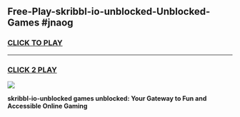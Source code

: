 
## Free-Play-skribbl-io-unblocked-Unblocked-Games #jnaog
<h3>
<a href="https://news.freeplayer.one?title=skribbl-io-unblocked&ref=8M">CLICK TO PLAY</a></h3>
<hr>

<h3>
<a href="https://news.freeplayer.one?title=skribbl-io-unblocked&ref=8M">CLICK 2 PLAY</a>
  
</h3>

<a href="https://news.freeplayer.one?title=skribbl-io-unblocked&ref=8M"><img src="https://clearcache.store/games.png"></a>


**skribbl-io-unblocked games unblocked: Your Gateway to Fun and Accessible Online Gaming**
